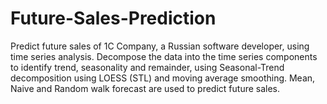 # Future-Sales-Prediction
Predict future sales of 1C Company, a Russian software developer, using time series analysis.
Decompose the data into the time series components to identify trend, seasonality and remainder, using Seasonal-Trend
decomposition using LOESS (STL) and moving average smoothing. Mean, Naive and Random walk forecast are used to
predict future sales.
